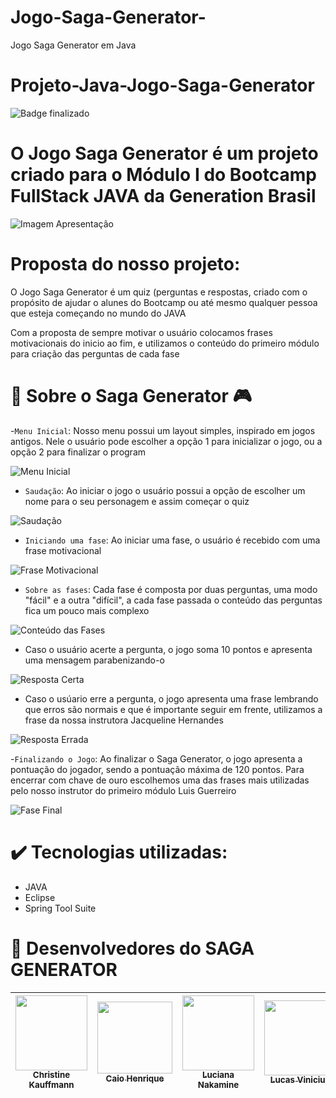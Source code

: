 # Jogo-Saga-Generator-
Jogo Saga Generator em Java
# Projeto-Java-Jogo-Saga-Generator
![Badge finalizado](http://img.shields.io/static/v1?label=STATUS&message=Projeto%20Finalizado&color=GREEN&style=for-the-badge)

<h1>O Jogo Saga Generator é um projeto criado para o Módulo I do Bootcamp FullStack JAVA da Generation Brasil</h1>

![Imagem Apresentação](https://github.com/chris-kauffmann/Projeto-Java-Jogo-Saga-Generator/blob/master/images/capa%20apresenta%C3%A7%C3%A3o.png)

# Proposta do nosso projeto: 
<p> O Jogo Saga Generator é um quiz (perguntas e respostas, criado com o propósito de ajudar o alunes do Bootcamp ou até mesmo qualquer pessoa que esteja começando no mundo do JAVA</p>
<p> Com a proposta de sempre motivar o usuário colocamos frases motivacionais do inicio ao fim, e utilizamos o conteúdo do primeiro módulo 
  para criação das perguntas de cada fase</p>
  
  
  # :space_invader: Sobre o Saga Generator :video_game:
  -`Menu Inicial`: Nosso menu possui um layout simples, inspirado em jogos antigos. Nele o usuário pode escolher a opção 1 para inicializar o jogo, ou a opção 2 
  para finalizar o program
  
  ![Menu Inicial](https://github.com/chris-kauffmann/Projeto-Java-Jogo-Saga-Generator/blob/master/images/menu%20inicial.png)
  
  - `Saudação`: Ao iniciar o jogo o usuário possui a opção de escolher um nome para o seu personagem e assim começar o quiz
  
  ![Saudação](https://github.com/chris-kauffmann/Projeto-Java-Jogo-Saga-Generator/blob/master/images/saudacao.png)
  
  - `Iniciando uma fase`: Ao iniciar uma fase, o usuário é recebido com uma frase motivacional
  
  ![Frase Motivacional](https://github.com/chris-kauffmann/Projeto-Java-Jogo-Saga-Generator/blob/master/images/fase%20inicial.png)
  
  - `Sobre as fases`: Cada fase é composta por duas perguntas, uma modo "fácil" e a outra "difícil", a cada fase passada o conteúdo das perguntas fica
  um pouco mais complexo
  
  ![Conteúdo das Fases](https://github.com/chris-kauffmann/Projeto-Java-Jogo-Saga-Generator/blob/master/images/perguntas%20fase.png)
  
  - Caso o usuário acerte a pergunta, o jogo soma 10 pontos e apresenta uma mensagem parabenizando-o

 ![Resposta Certa](https://github.com/chris-kauffmann/Projeto-Java-Jogo-Saga-Generator/blob/master/images/resposta%20certa.png)
 
 - Caso o usúario erre a pergunta, o jogo apresenta uma frase lembrando que erros são normais e que é importante seguir em frente, utilizamos a frase
 da nossa instrutora Jacqueline Hernandes 

![Resposta Errada](https://github.com/chris-kauffmann/Projeto-Java-Jogo-Saga-Generator/blob/master/images/resposta%20errada.png)

-`Finalizando o Jogo`: Ao finalizar o Saga Generator, o jogo apresenta a pontuação do jogador, sendo a pontuação máxima de 120 pontos. Para encerrar com chave
de ouro escolhemos uma das frases mais utilizadas pelo nosso instrutor do primeiro módulo Luis Guerreiro 

![Fase Final](https://github.com/chris-kauffmann/Projeto-Java-Jogo-Saga-Generator/blob/master/images/fase%20final.png)


# :heavy_check_mark: Tecnologias utilizadas:
- JAVA
- Eclipse
- Spring Tool Suite


# :rocket: Desenvolvedores do SAGA GENERATOR
| [<img src="https://github.com/chris-kauffmann/Projeto-Java-Jogo-Saga-Generator/blob/master/images/Christine.jpg" width=115 height=120><br><sub>Christine Kauffmann</sub>](https://github.com/chris-kauffmann) |  [<img src="https://github.com/chris-kauffmann/Projeto-Java-Jogo-Saga-Generator/blob/master/images/Caio%20Henrique.jpg" width=120 height=115><br><sub>Caio Henrique</sub>](https://github.com/HenriqueSam45Br?tab=repositories) |  [<img src="https://github.com/chris-kauffmann/Projeto-Java-Jogo-Saga-Generator/blob/master/images/Luciana%20Nakamine.jpg" width=115 height=120><br><sub>Luciana Nakamine</sub>](https://github.com/LucianaNakamine) | [<img src="https://github.com/chris-kauffmann/Projeto-Java-Jogo-Saga-Generator/blob/master/images/Lucas%20Vinicius.jpg" width=115 height=120><br><sub>Lucas Vinicius</sub>](https://github.com/lucas2ran) | [<img src="https://github.com/chris-kauffmann/Projeto-Java-Jogo-Saga-Generator/blob/master/images/Rafael%20Galv%C3%A3o.jpg" width=115 height=120><br><sub>Rafael Galvão</sub>](https://github.com/rafaelGalvao1) | [<img src="https://github.com/chris-kauffmann/Projeto-Java-Jogo-Saga-Generator/blob/master/images/Igor%20Menezes.jpg" width=115 height=120><br><sub>Igor Menezes</sub>](https://github.com/IgorWz) 
| :---: | :---: | :---: | :---: | :---: | :---: |

